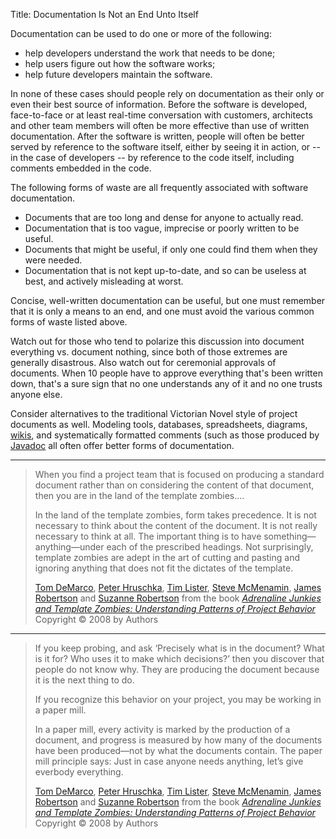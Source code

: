 Title: Documentation Is Not an End Unto Itself

Documentation can be used to do one or more of the following:

* help developers understand the work that needs to be done;
* help users figure out how the software works;
* help future developers maintain the software.

In none of these cases should people rely on documentation as their only or even their best source of information. Before the software is developed, face-to-face or at least real-time conversation with customers, architects and other team members will often be more effective than use of written documentation. After the software is written, people will often be better served by reference to the software itself, either by seeing it in action, or -- in the case of developers -- by reference to the code itself, including comments embedded in the code.

The following forms of waste are all frequently associated with software documentation.

* Documents that are too long and dense for anyone to actually read.
* Documentation that is too vague, imprecise or poorly written to be useful.
* Documents that might be useful, if only one could find them when they were needed.
* Documentation that is not kept up-to-date, and so can be useless at best, and actively misleading at worst.

Concise, well-written documentation can be useful, but one must remember that it is only a means to an end, and one must avoid the various common forms of waste listed above.

Watch out for those who tend to polarize this discussion into document everything vs. document nothing, since both of those extremes are generally disastrous. Also watch out for ceremonial approvals of documents. When 10 people have to approve everything that's been written down, that's a sure sign that no one understands any of it and no one trusts anyone else.

Consider alternatives to the traditional Victorian Novel style of project documents as well. Modeling tools, databases, spreadsheets, diagrams, [wikis][wiki], and systematically formatted comments (such as those produced by [Javadoc][] all often offer better forms of documentation.

----

<blockquote>
<p>
When you find a project team that is focused on producing a standard document rather than on considering the content of that document, then you are in the land of the template zombies.... </p>

<p>
In the land of the template zombies, form takes precedence. It is not necessary to think about the content of the document. It is not really necessary to think at all. The important thing is to have something&#8212;anything&#8212;under each of the prescribed headings. Not surprisingly, template zombies are adept in the art of cutting and pasting and ignoring anything that does not fit the dictates of the template.</p>

<footer>
<a href="http://en.wikipedia.org/wiki/Tom_DeMarco">Tom DeMarco</a>, <a href="http://en.wikipedia.org/wiki/Peter_Hruschka">Peter Hruschka</a>, <a href="http://en.wikipedia.org/wiki/Tim_Lister">Tim Lister</a>, <a href="http://en.wikipedia.org/wiki/Steve_McMenamin">Steve McMenamin</a>, <a href="http://en.wikipedia.org/wiki/James_Robertson">James Robertson</a> and <a href="http://en.wikipedia.org/wiki/Suzanne_Robertson">Suzanne Robertson</a> from the book <cite><a href="bibliography.html#demarco-et-al-2008">Adrenaline Junkies and Template Zombies: Understanding Patterns of Project Behavior</a></cite> Copyright &copy; 2008 by Authors
</footer>
</blockquote>

----

<blockquote>
<p>
If you keep probing, and ask &#8216;Precisely what is in the document? What is it for? Who uses it to make which decisions?&#8217; then you discover that people do not know why. They are producing the document because it is the next thing to do. </p>

<p>
If you recognize this behavior on your project, you may be working in a paper mill. </p>

<p>
In a paper mill, every activity is marked by the production of a document, and progress is measured by how many of the documents have been produced&#8212;not by what the documents contain. The paper mill principle says: Just in case anyone needs anything, let&#8217;s give everbody everything.</p>

<footer>
<a href="http://en.wikipedia.org/wiki/Tom_DeMarco">Tom DeMarco</a>, <a href="http://en.wikipedia.org/wiki/Peter_Hruschka">Peter Hruschka</a>, <a href="http://en.wikipedia.org/wiki/Tim_Lister">Tim Lister</a>, <a href="http://en.wikipedia.org/wiki/Steve_McMenamin">Steve McMenamin</a>, <a href="http://en.wikipedia.org/wiki/James_Robertson">James Robertson</a> and <a href="http://en.wikipedia.org/wiki/Suzanne_Robertson">Suzanne Robertson</a> from the book <cite><a href="bibliography.html#demarco-et-al-2008">Adrenaline Junkies and Template Zombies: Understanding Patterns of Project Behavior</a></cite> Copyright &copy; 2008 by Authors
</footer>
</blockquote>


[javadoc]: https://en.wikipedia.org/wiki/Javadoc
[wiki]: https://en.wikipedia.org/wiki/Wiki
